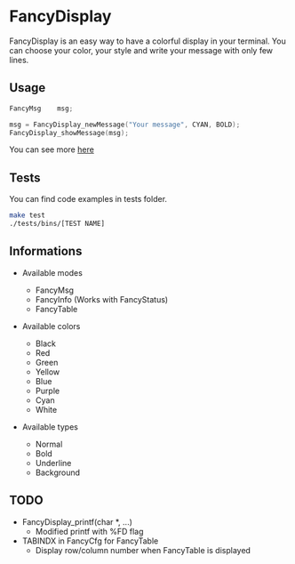# FancyDisplay

FancyDisplay is an easy way to have a colorful display in your terminal.
You can choose your color, your style and write your message with only few lines.

## Usage

````c
FancyMsg    msg;

msg = FancyDisplay_newMessage("Your message", CYAN, BOLD);
FancyDisplay_showMessage(msg);
````

You can see more [here](https://github.com/hug33k/FancyDisplay/blob/master/USAGE.md)

## Tests

You can find code examples in tests folder.

````bash
make test
./tests/bins/[TEST NAME]
````

## Informations

* Available modes
    * FancyMsg
    * FancyInfo (Works with FancyStatus)
    * FancyTable

* Available colors
    * Black
    * Red
    * Green
    * Yellow
    * Blue
    * Purple
    * Cyan
    * White

* Available types
    * Normal
    * Bold
    * Underline
    * Background

## TODO

* FancyDisplay_printf(char *, ...)
    * Modified printf with %FD flag
* TABINDX in FancyCfg for FancyTable
    * Display row/column number when FancyTable is displayed

